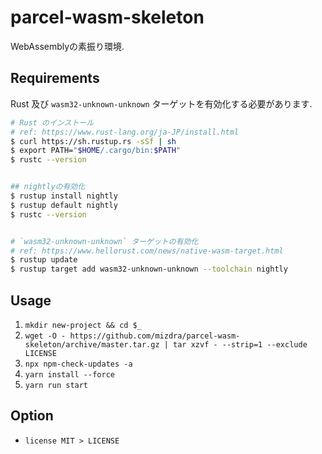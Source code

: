 # parcel-wasm-skeleton
WebAssemblyの素振り環境.

## Requirements
Rust 及び `wasm32-unknown-unknown` ターゲットを有効化する必要があります.

```bash
# Rust のインストール
# ref: https://www.rust-lang.org/ja-JP/install.html
$ curl https://sh.rustup.rs -sSf | sh
$ export PATH="$HOME/.cargo/bin:$PATH"
$ rustc --version


## nightlyの有効化
$ rustup install nightly
$ rustup default nightly
$ rustc --version


# `wasm32-unknown-unknown` ターゲットの有効化
# ref: https://www.hellorust.com/news/native-wasm-target.html
$ rustup update
$ rustup target add wasm32-unknown-unknown --toolchain nightly
```

## Usage
1. `mkdir new-project && cd $_`
1. `wget -O - https://github.com/mizdra/parcel-wasm-skeleton/archive/master.tar.gz | tar xzvf - --strip=1 --exclude LICENSE`
1. `npx npm-check-updates -a`
1. `yarn install --force`
1. `yarn run start`


## Option
- `license MIT > LICENSE`